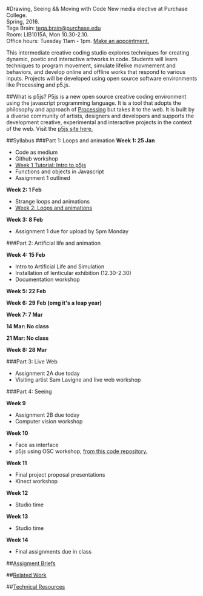 #Drawing, Seeing && Moving with Code
New media elective at Purchase College.  
Spring, 2016.  
Tega Brain: [tega.brain@purchase.edu](mailto:tega.brain@purchase.edu)  
Room: LIB1015A, Mon 10.30-2.10.  
Office hours: Tuesday 11am - 1pm. [Make an appointment.](https://tegabrain.youcanbook.me/)

This intermediate creative coding studio explores techniques for creating dynamic, poetic and interactive artworks in code. Students will learn techniques to program movement, simulate lifelike movmement and behaviors, and develop online and offline works that respond to various inputs. Projects will be developed using open source software environments like Processing and p5.js.

##What is p5js?
P5js is a new open source creative coding environment using the javascript programming language. It is a tool that adopts the philosophy and approach of <a href="https://processing.org/">Processing</a> but takes it to the web. It is built by a diverse community of artists, designers and developers and supports the development creative, experimental and interactive projects in the context of the web. Visit the <a href="http://p5js.org/">p5js site here.</a>

##Syllabus
###Part 1: Loops and animation
**Week 1: 25 Jan**

* Code as medium
* Github workshop
* [Week 1 Tutorial: Intro to p5js](https://github.com/tegacodes/Drawing-Seeing-Moving-with-Code/blob/master/Workshps/week1.md)
* Functions and objects in Javascript
* Assignment 1 outlined

**Week 2: 1 Feb**

* Strange loops and animations
* [Week 2: Loops and animations](https://github.com/tegacodes/Drawing-Seeing-Moving-with-Code/blob/master/workshops/Week2.md)


**Week 3: 8 Feb**

* Assignment 1 due for upload by 5pm Monday


###Part 2: Artificial life and animation

**Week 4: 15 Feb**

* Intro to Artificial Life and Simulation
* Installation of lenticular exhibition (12.30-2.30)
* Documentation workshop

**Week 5: 22 Feb**

**Week 6: 29 Feb (omg it's a leap year)**

**Week 7: 7 Mar**

**14 Mar: No class**

**21 Mar: No class**

**Week 8: 28 Mar**

###Part 3: Live Web

* Assignment 2A due today
* Visiting artist Sam Lavigne and live web workshop

###Part 4: Seeing

**Week 9**

* Assignment 2B due today
* Computer vision workshop

**Week 10**

* Face as interface
* p5js using OSC workshop, [from this code repository.](https://github.com/tegacodes/p5js-osc)

**Week 11**

* Final project proposal presentations
* Kinect workshop

**Week 12**

* Studio time

**Week 13**

* Studio time

**Week 14** 

* Final assignments due in class


##[Assigment Briefs](https://github.com/tegacodes/Drawing-Seeing-Moving-with-Code/blob/master/assignments.md)

##[Related Work](https://github.com/tegacodes/Drawing-Seeing-Moving-with-Code/blob/master/examples.md)

##[Technical Resources](https://github.com/tegacodes/Drawing-Seeing-Moving-with-Code/blob/master/resources.md)